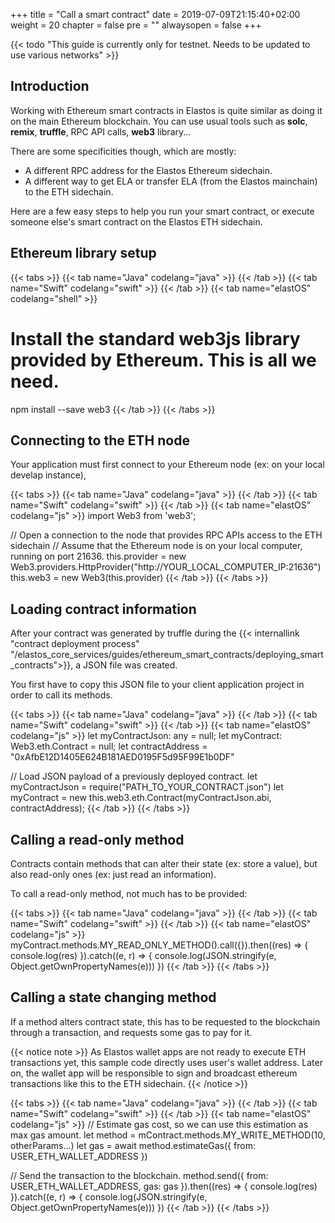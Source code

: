 +++
title = "Call a smart contract"
date = 2019-07-09T21:15:40+02:00
weight = 20
chapter = false
pre = ""
alwaysopen = false
+++

{{< todo "This guide is currently only for testnet. Needs to be updated to use various networks" >}}

## Introduction

Working with Ethereum smart contracts in Elastos is quite similar as doing it on the main Ethereum blockchain. You can use usual tools such as **solc**, **remix**, **truffle**, RPC API calls, **web3** library...

There are some specificities though, which are mostly:

- A different RPC address for the Elastos Ethereum sidechain.
- A different way to get ELA or transfer ELA (from the Elastos mainchain) to the ETH sidechain.

Here are a few easy steps to help you run your smart contract, or execute someone else's smart contract on the Elastos ETH sidechain.

## Ethereum library setup

{{< tabs >}} 
    {{< tab name="Java" codelang="java" >}} 
    {{< /tab >}} 
    {{< tab name="Swift" codelang="swift" >}} 
    {{< /tab >}} 
    {{< tab name="elastOS" codelang="shell" >}} 
# Install the standard web3js library provided by Ethereum. This is all we need.
npm install --save web3
    {{< /tab >}} 
{{< /tabs >}}

## Connecting to the ETH node

Your application must first connect to your Ethereum node (ex: on your local develap instance), 

{{< tabs >}} 
    {{< tab name="Java" codelang="java" >}} 
    {{< /tab >}} 
    {{< tab name="Swift" codelang="swift" >}} 
    {{< /tab >}} 
    {{< tab name="elastOS" codelang="js" >}} 
import Web3 from 'web3';

// Open a connection to the node that provides RPC APIs access to the ETH sidechain
// Assume that the Ethereum node is on your local computer, running on port 21636.
this.provider = new Web3.providers.HttpProvider("http://YOUR_LOCAL_COMPUTER_IP:21636")
this.web3 = new Web3(this.provider)
    {{< /tab >}} 
{{< /tabs >}}

## Loading contract information

After your contract was generated by truffle during the {{< internallink "contract deployment process" "/elastos_core_services/guides/ethereum_smart_contracts/deploying_smart_contracts">}}, a JSON file was created.

You first have to copy this JSON file to your client application project in order to call its methods.

{{< tabs >}} 
    {{< tab name="Java" codelang="java" >}} 
    {{< /tab >}} 
    {{< tab name="Swift" codelang="swift" >}} 
    {{< /tab >}} 
    {{< tab name="elastOS" codelang="js" >}} 
let myContractJson: any = null;
let myContract: Web3.eth.Contract = null;
let contractAddress = "0xAfbE12D1405E624B181AED0195F5d95F99E1b0DF"

// Load JSON payload of a previously deployed contract.
let myContractJson = require("PATH_TO_YOUR_CONTRACT.json")
let myContract = new this.web3.eth.Contract(myContractJson.abi, contractAddress);
    {{< /tab >}} 
{{< /tabs >}}

## Calling a read-only method

Contracts contain methods that can alter their state (ex: store a value), but also read-only ones (ex: just read an information).

To call a read-only method, not much has to be provided:


{{< tabs >}} 
    {{< tab name="Java" codelang="java" >}} 
    {{< /tab >}} 
    {{< tab name="Swift" codelang="swift" >}} 
    {{< /tab >}} 
    {{< tab name="elastOS" codelang="js" >}} 
myContract.methods.MY_READ_ONLY_METHOD().call({}).then((res) => {
    console.log(res)
}).catch((e, r) => {
    console.log(JSON.stringify(e, Object.getOwnPropertyNames(e)))
})
    {{< /tab >}} 
{{< /tabs >}}

## Calling a state changing method

If a method alters contract state, this has to be requested to the blockchain through a transaction, and requests some gas to pay for it.

{{< notice note >}}
As Elastos wallet apps are not ready to execute ETH transactions yet, this sample code directly uses user's wallet address. Later on, the wallet app will be responsible to sign and broadcast ethereum transactions like this to the ETH sidechain.
{{< /notice >}}

{{< tabs >}} 
    {{< tab name="Java" codelang="java" >}} 
    {{< /tab >}} 
    {{< tab name="Swift" codelang="swift" >}} 
    {{< /tab >}} 
    {{< tab name="elastOS" codelang="js" >}} 
 // Estimate gas cost, so we can use this estimation as max gas amount.
let method = mContract.methods.MY_WRITE_METHOD(10, otherParams...)
let gas = await method.estimateGas({
    from: USER_ETH_WALLET_ADDRESS
})

// Send the transaction to the blockchain.
method.send({
    from: USER_ETH_WALLET_ADDRESS,
    gas: gas
}).then((res) => {
    console.log(res)
}).catch((e, r) => {
    console.log(JSON.stringify(e, Object.getOwnPropertyNames(e)))
})
    {{< /tab >}} 
{{< /tabs >}}